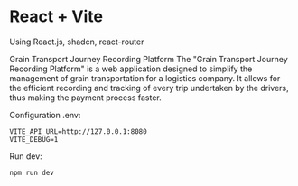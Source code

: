 # React + Vite

Using React.js, shadcn, react-router

Grain Transport Journey Recording Platform
The "Grain Transport Journey Recording Platform" is a web application designed to simplify the management of grain transportation for a logistics company. It allows for the efficient recording and tracking of every trip undertaken by the drivers, thus making the payment process faster.

Configuration .env:

```env
VITE_API_URL=http://127.0.0.1:8080
VITE_DEBUG=1
```

Run dev:

```bash
npm run dev
```
